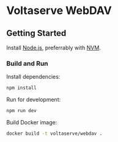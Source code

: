 # Voltaserve WebDAV

## Getting Started

Install [Node.js](https://nodejs.org/en/download), preferrably with [NVM](https://github.com/nvm-sh/nvm).

### Build and Run

Install dependencies:

```sh
npm install
```

Run for development:

```sh
npm run dev
```

Build Docker image:

```sh
docker build -t voltaserve/webdav .
```
